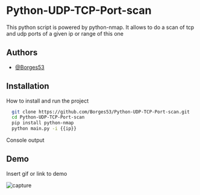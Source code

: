 # Python-UDP-TCP-Port-scan

This python script is powered by python-nmap. It allows to do a scan of tcp and udp ports of a given ip or range of this one
## Authors

- [@Borges53](https://github.com/Borges53)


## Installation

How to install and run the project 
```bash
  git clone https://github.com/Borges53/Python-UDP-TCP-Port-scan.git
  cd Python-UDP-TCP-Port-scan
  pip install python-nmap
  python main.py -i {{ip}}
```

Console output


## Demo

Insert gif or link to demo

![capture](https://user-images.githubusercontent.com/67323030/193472382-686bf683-1474-4ab3-8dcf-f78cb0c652da.png)
